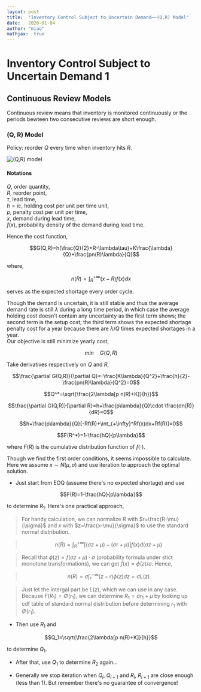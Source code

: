 ```yaml
---
layout: post
title:  "Inventory Control Subject to Uncertain Demand——(Q,R) Model"
date:   2020-01-04
author: "miao"
mathjax:  true
---
```




# Inventory Control Subject to Uncertain Demand 1
## Continuous Review Models
Continuous review means that inventory is monitored continuously or the periods bewteen two consecutive reviews are short enough.
### (Q, R) Model
Policy: reorder $Q$ every time when inventory hits $R$.

![(Q,R) model](https://i.loli.net/2020/01/03/mqj2cYdEXw1ybRF.png)

#### Notations
$Q$, order quantity,    
$R$, reorder point,    
$\tau$, lead time,     
$h=ic$, holding cost per unit per time unit,    
$p$, penalty cost per unit per time,    
$x$, demand during lead time,     
$f(x)$, probability density of the demand during lead time.

Hence the cost function,

$$G(Q,R)=h(\frac{Q}{2}+R-\lambda\tau)+K\frac{\lambda}{Q}+\frac{pn(R)\lambda}{Q}$$

where,

$$n(R)=\int_R^{+\infty}(x-R)f(x)dx$$

serves as the expected shortage every order cycle.

Though the demand is uncertain, it is still stable and thus the average demand rate is still $\lambda$ during a long time period, in which case the average holding cost doesn't contain any uncertainty as the first term shows; the second term is the setup cost;
the third term shows the expected shortage penalty cost for a year because there are $\lambda/Q$ times expected shortages in a year.       
Our objective is still minimize yearly cost,

$$min\quad G(Q,R)$$

Take derivatives respectively on $Q$ and $R$,

$$\frac{\partial G(Q,R)}{\partial Q}=-\frac{K\lambda}{Q^2}+\frac{h}{2}-\frac{pn(R)\lambda}{Q^2}=0$$

$$Q^*=\sqrt{\frac{2\lambda[p n(R)+K]}{h}}$$

$$\frac{\partial G(Q,R)}{\partial R}=h+\frac{p\lambda}{Q}\cdot \frac{dn(R)}{dR}=0$$

$$h+\frac{p\lambda}{Q}[-Rf(R)+\int_{+\infty}^Rf(x)dx+Rf(R)]=0$$

$$F(R^*)=1-\frac{hQ}{p\lambda}$$    

where $F(R)$ is the cumulative distribution function of $f(\cdot)$.

Though we find the first order conditions, it seems impossible to calculate. Here we assume $x\sim N(\mu,\sigma)$ and use iteration to approach the optimal solution.    

- Just start from EOQ (assume there's no expected shortage) and use

$$F(R)=1-\frac{hQ}{p\lambda}$$

to determine $R_1$. Here's one practical approach,   

>For handy calculation, we can normalize $R$ with $r=\frac{R-\mu}{\sigma}$ and $x$ with $z=\frac{x-\mu}{\sigma}$ to use the standard normal distribution.

>$$n(R)=\int_{R}^{+\infty}[(\sigma z+\mu)-(\sigma r+\mu)]f(x)d(\sigma z+\mu)$$

>Recall that $\phi(z)=f(\sigma z+\mu)\cdot \sigma$ (probability formula under stict monotone transformations), we can get $f(x)=\phi(z)/{\sigma}$. Hence,

>$$n(R)=\sigma \int_{r}^{+\infty}(z-r)\phi(z)dz=\sigma L(z)$$

>Just let the intergal part be $L(z)$, which we can use in any case.             
>Because $F(R_1)=\Phi(r_1)$, we can determine $R_1=\sigma r_1+\mu$ by looking up cdf table of standard normal distribution before determining $r_1$ with $\Phi(r_1)$.

- Then use $R_1$ and

$$Q_1=\sqrt{\frac{2\lambda[p n(R)+K]}{h}}$$

to determine $Q_1$.

- After that, use $Q_1$ to determine $R_2$ again...

- Generally we stop iteration when $Q_i$, $Q_{i+1}$ and $R_i$, $R_{i+1}$ are close enough (less than 1). But remember there's no guarantee of convergence!